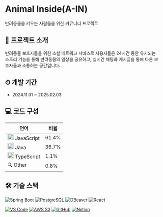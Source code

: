 # Animal Inside(A-IN)

반려동물을 키우는 사람들을 위한 커뮤니티 프로젝트

## 📁 프로젝트 소개

반려동물 보호자들을 위한 소셜 네트워크 서비스로 사용자들은 24시간 동안 유지되는 스토리 기능을 통해 반려동물의 일상을 공유하고, 실시간 채팅과 게시글을 통해 다른 보호자들과 소통하는 공간입니다.

## ⏱ 개발 기간

- 2024.11.01 ~ 2025.02.03

## 💻 코드 구성
| 언어 | 비율 |
|------|------|
| <img src="https://cdn.jsdelivr.net/gh/devicons/devicon/icons/javascript/javascript-original.svg" width="20" height="20" /> JavaScript | 61.4% |
| <img src="https://cdn.jsdelivr.net/gh/devicons/devicon/icons/java/java-original.svg" width="20" height="20" /> Java | 36.7% |
| <img src="https://cdn.jsdelivr.net/gh/devicons/devicon/icons/typescript/typescript-original.svg" width="20" height="20" /> TypeScript | 1.1% |
| 🔍 Other | 0.8% |

## 🛠️ 기술 스택
[![Spring Boot](https://img.shields.io/badge/Spring_Boot-6DB33F?style=flat-square&logo=spring-boot&logoColor=white)](https://spring.io/projects/spring-boot)
[![PostgreSQL](https://img.shields.io/badge/PostgreSQL-4169E1?style=flat-square&logo=postgresql&logoColor=white)](https://www.postgresql.org/)
[![DBeaver](https://img.shields.io/badge/DBeaver-382923?style=flat-square&logo=dbeaver&logoColor=white)](https://dbeaver.io/)
[![React](https://img.shields.io/badge/React-61DAFB?style=flat-square&logo=react&logoColor=black)](https://reactjs.org/)

[![VS Code](https://img.shields.io/badge/VS_Code-007ACC?style=flat-square&logo=visual-studio-code&logoColor=white)](https://code.visualstudio.com/)
[![AWS S3](https://img.shields.io/badge/AWS_S3-569A31?style=flat-square&logo=amazon-s3&logoColor=white)](https://aws.amazon.com/s3/)
[![GitHub](https://img.shields.io/badge/GitHub-181717?style=flat-square&logo=github&logoColor=white)](https://github.com/)
[![Notion](https://img.shields.io/badge/Notion-000000?style=flat-square&logo=notion&logoColor=white)](https://www.notion.so/)
